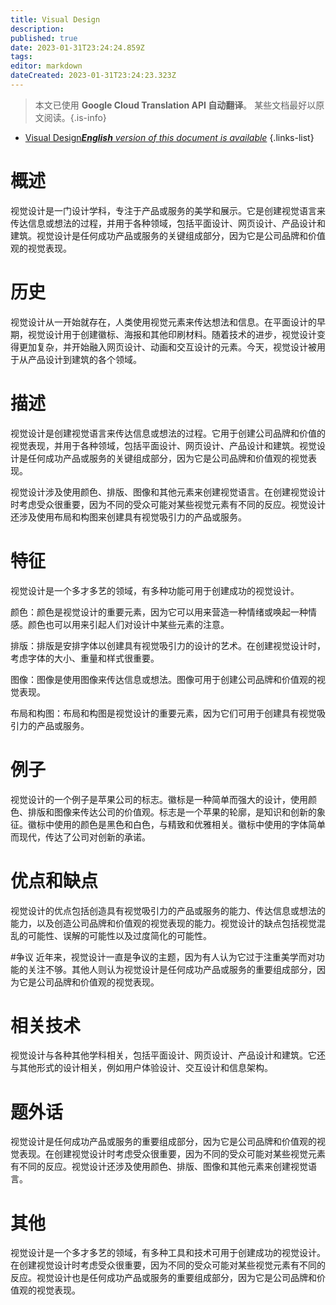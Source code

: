 ```yaml
---
title: Visual Design
description: 
published: true
date: 2023-01-31T23:24:24.859Z
tags: 
editor: markdown
dateCreated: 2023-01-31T23:24:23.323Z
---
```


> 本文已使用 **Google Cloud Translation API 自动翻译**。
某些文档最好以原文阅读。{.is-info}

- [Visual Design***English** version of this document is available*](/en/Knowledge-base/Dictionary/visual-design)
{.links-list}


# 概述
视觉设计是一门设计学科，专注于产品或服务的美学和展示。它是创建视觉语言来传达信息或想法的过程，并用于各种领域，包括平面设计、网页设计、产品设计和建筑。视觉设计是任何成功产品或服务的关键组成部分，因为它是公司品牌和价值观的视觉表现。

# 历史
视觉设计从一开始就存在，人类使用视觉元素来传达想法和信息。在平面设计的早期，视觉设计用于创建徽标、海报和其他印刷材料。随着技术的进步，视觉设计变得更加复杂，并开始融入网页设计、动画和交互设计的元素。今天，视觉设计被用于从产品设计到建筑的各个领域。

# 描述
视觉设计是创建视觉语言来传达信息或想法的过程。它用于创建公司品牌和价值的视觉表现，并用于各种领域，包括平面设计、网页设计、产品设计和建筑。视觉设计是任何成功产品或服务的关键组成部分，因为它是公司品牌和价值观的视觉表现。

视觉设计涉及使用颜色、排版、图像和其他元素来创建视觉语言。在创建视觉设计时考虑受众很重要，因为不同的受众可能对某些视觉元素有不同的反应。视觉设计还涉及使用布局和构图来创建具有视觉吸引力的产品或服务。

# 特征
视觉设计是一个多才多艺的领域，有多种功能可用于创建成功的视觉设计。

颜色：颜色是视觉设计的重要元素，因为它可以用来营造一种情绪或唤起一种情感。颜色也可以用来引起人们对设计中某些元素的注意。

排版：排版是安排字体以创建具有视觉吸引力的设计的艺术。在创建视觉设计时，考虑字体的大小、重量和样式很重要。

图像：图像是使用图像来传达信息或想法。图像可用于创建公司品牌和价值观的视觉表现。

布局和构图：布局和构图是视觉设计的重要元素，因为它们可用于创建具有视觉吸引力的产品或服务。

# 例子
视觉设计的一个例子是苹果公司的标志。徽标是一种简单而强大的设计，使用颜色、排版和图像来传达公司的价值观。标志是一个苹果的轮廓，是知识和创新的象征。徽标中使用的颜色是黑色和白色，与精致和优雅相关。徽标中使用的字体简单而现代，传达了公司对创新的承诺。

# 优点和缺点
视觉设计的优点包括创造具有视觉吸引力的产品或服务的能力、传达信息或想法的能力，以及创造公司品牌和价值观的视觉表现的能力。视觉设计的缺点包括视觉混乱的可能性、误解的可能性以及过度简化的可能性。

#争议
近年来，视觉设计一直是争议的主题，因为有人认为它过于注重美学而对功能的关注不够。其他人则认为视觉设计是任何成功产品或服务的重要组成部分，因为它是公司品牌和价值观的视觉表现。

# 相关技术
视觉设计与各种其他学科相关，包括平面设计、网页设计、产品设计和建筑。它还与其他形式的设计相关，例如用户体验设计、交互设计和信息架构。

# 题外话
视觉设计是任何成功产品或服务的重要组成部分，因为它是公司品牌和价值观的视觉表现。在创建视觉设计时考虑受众很重要，因为不同的受众可能对某些视觉元素有不同的反应。视觉设计还涉及使用颜色、排版、图像和其他元素来创建视觉语言。

# 其他
视觉设计是一个多才多艺的领域，有多种工具和技术可用于创建成功的视觉设计。在创建视觉设计时考虑受众很重要，因为不同的受众可能对某些视觉元素有不同的反应。视觉设计也是任何成功产品或服务的重要组成部分，因为它是公司品牌和价值观的视觉表现。